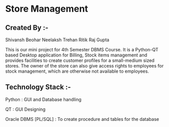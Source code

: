 # Store Management

## Created By :-
  Shivansh Beohar
  Neelaksh Trehan
  Ritik Raj Gupta
  
This is our mini project for 4th Semester DBMS Course. It is a Python-QT based Desktop application for Billing, Stock items 
management and provides facilities to create customer profiles for a small-medium sized stores. The owner of the store can also 
give access rights to employees for stock management, which are otherwise not available to employees.

## Technology Stack :-
  Python                : GUI and Database handling
  
  QT                    : GUI Designing
  
  Oracle DBMS [PL/SQL]  : To create procedure and tables for the database
  
